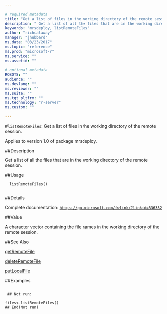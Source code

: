 ```yaml
--- 
 
# required metadata 
title: "Get a list of files in the working directory of the remote session." 
description: " Get a list of all the files that are in the working directory of the remote session. " 
keywords: "mrsdeploy, listRemoteFiles" 
author: "richcalaway" 
manager: "jhubbard" 
ms.date: "03/23/2017" 
ms.topic: "reference" 
ms.prod: "microsoft-r" 
ms.service: "" 
ms.assetid: "" 
 
# optional metadata 
ROBOTS: "" 
audience: "" 
ms.devlang: "" 
ms.reviewer: "" 
ms.suite: "" 
ms.tgt_pltfrm: "" 
ms.technology: "r-server" 
ms.custom: "" 
 
--- 
```

 
 
 
 
 #`listRemoteFiles`: Get a list of files in the working directory of the remote session.

 Applies to version 1.0 of package mrsdeploy.
 
 ##Description
 
Get a list of all the files that are in the working directory of the remote session.
 
 
 ##Usage

```   
  listRemoteFiles()
 
```
 
 ##Details
 
Complete documentation: [`https://go.microsoft.com/fwlink/?linkid=836352`](https://go.microsoft.com/fwlink/?linkid=836352)

 
 
 ##Value
 
A character vector containing the file names in the working directory of the remote session.
 
 ##See Also
 
[getRemoteFile](getRemoteFile.md)

[deleteRemoteFile](deleteRemoteFile.md)

[putLocalFile](putLocalFile.md)
   
 ##Examples

 ```
   
  ## Not run:
 
files<-listRemoteFiles()
 ## End(Not run) 
  
 
```
 
 
